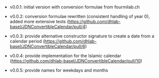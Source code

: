 - v0.0.1: initial version with conversion formulae from fourmilab.ch

- v0.0.2: conversion formulae rewritten (consistent handling of year 0), added more extensive tests (<https://github.com/dhlab-basel/JDNConvertibleCalendar/pull/4>)

- v0.0.3: provide alternative constructor signature to create a date from a calendar period (<https://github.com/dhlab-basel/JDNConvertibleCalendar/pull/6>)

- v0.0.4: provide implementation for the Islamic calendar (https://github.com/dhlab-basel/JDNConvertibleCalendar/pull/10)

- v0.0.5: provide names for weekdays and months
